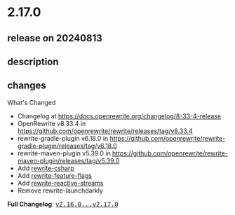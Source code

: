 # 2.17.0

## release on 20240813

## description

## changes

What's Changed

* Changelog at <a href="https://docs.openrewrite.org/changelog/8-33-4-release" rel="nofollow">https://docs.openrewrite.org/changelog/8-33-4-release</a>
* OpenRewrite v8.33.4 in <a href="https://github.com/openrewrite/rewrite/releases/tag/v8.33.4">https://github.com/openrewrite/rewrite/releases/tag/v8.33.4</a>
* rewrite-gradle-plugin v6.18.0 in <a href="https://github.com/openrewrite/rewrite-gradle-plugin/releases/tag/v6.18.0">https://github.com/openrewrite/rewrite-gradle-plugin/releases/tag/v6.18.0</a>
* rewrite-maven-plugin v5.39.0 in <a href="https://github.com/openrewrite/rewrite-maven-plugin/releases/tag/v5.39.0">https://github.com/openrewrite/rewrite-maven-plugin/releases/tag/v5.39.0</a>
* Add <a href="https://github.com/openrewrite/rewrite-csharp/releases/tag/v0.8.0">rewrite-csharp</a>
* Add <a href="https://github.com/openrewrite/rewrite-feature-flags/releases/tag/v0.7.0">rewrite-feature-flags</a>
* Add <a href="https://github.com/openrewrite/rewrite-reactive-streams/releases/tag/v0.1.0">rewrite-reactive-streams</a>
* Remove rewrite-launchdarkly

<strong>Full Changelog</strong>: <a class="commit-link" href="https://github.com/openrewrite/rewrite-recipe-bom/compare/v2.16.0...v2.17.0"><tt>v2.16.0...v2.17.0</tt></a>

